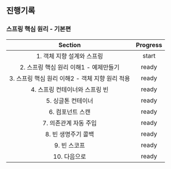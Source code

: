 ## 진행기록
### 스프링 핵심 원리 - 기본편 
| Section | Progress |
| :--: | :--: |
| 1. 객체 지향 설계와 스프링 | start
| 2. 스프링 핵심 원리 이해1 - 예제만들기 | ready
| 3. 스프링 핵심 원리 이해2 - 객체 지향 원리 적용 | ready
| 4. 스프링 컨테이너와 스프링 빈 | ready
| 5. 싱글톤 컨테이너 | ready
| 6. 컴포넌트 스캔 | ready
| 7. 의존관계 자동 주입 | ready
| 8. 빈 생명주기 콜백 | ready
| 9. 빈 스코프 | ready
| 10. 다음으로 | ready
